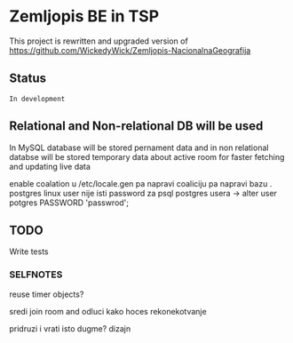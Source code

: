 # Zemljopis BE in TSP

This project is rewritten and upgraded version of https://github.com/WickedyWick/Zemljopis-NacionalnaGeografija

## Status
    In development

## Relational and Non-relational DB will be used

In MySQL database will be stored pernament data and in non relational databse will be stored temporary data about active room for faster fetching and updating live data


enable coalation u /etc/locale.gen pa napravi coaliciju pa napravi bazu . 
postgres linux user nije isti password za psql postgres usera -> alter user potgres PASSWORD 'passwrod';

## TODO 
Write tests

### SELFNOTES
reuse timer objects?


sredi join room and odluci kako hoces rekonekotvanje

pridruzi i vrati isto dugme? dizajn
